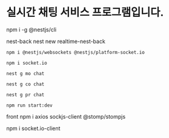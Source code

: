 # 실시간 채팅 서비스 프로그램입니다.

npm i -g @nestjs/cli

nest-back
nest new realtime-nest-back

	npm i @nestjs/websockets @nestjs/platform-socket.io

	npm i socket.io

	nest g mo chat

	nest g co chat

	nest g pr chat

	npm run start:dev

front
npm i axios sockjs-client @stomp/stompjs

npm i socket.io-client